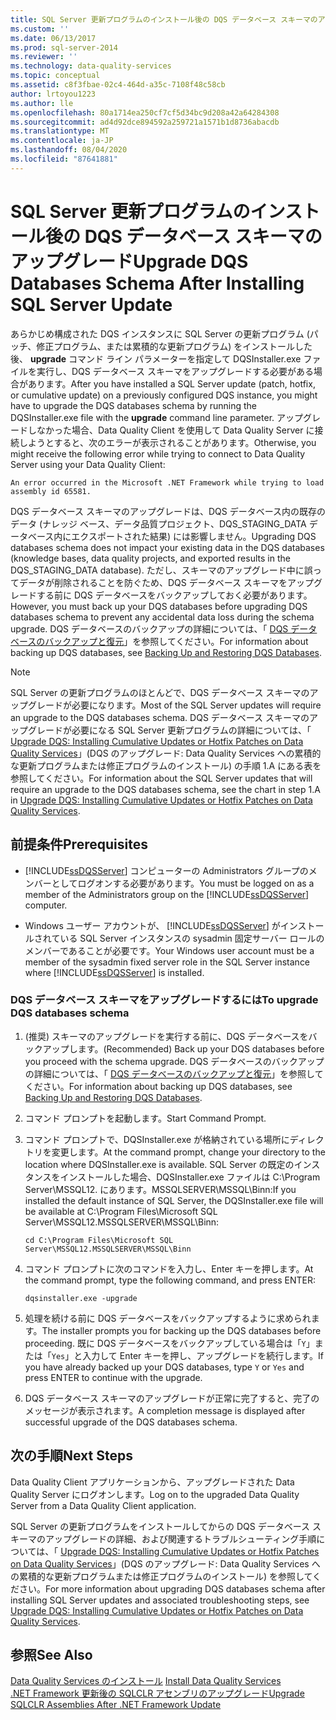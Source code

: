 ```yaml
---
title: SQL Server 更新プログラムのインストール後の DQS データベース スキーマのアップグレード | Microsoft Docs
ms.custom: ''
ms.date: 06/13/2017
ms.prod: sql-server-2014
ms.reviewer: ''
ms.technology: data-quality-services
ms.topic: conceptual
ms.assetid: c8f3fbae-02c4-464d-a35c-7108f48c58cb
author: lrtoyou1223
ms.author: lle
ms.openlocfilehash: 80a1714ea250cf7cf5d34bc9d208a42a64284308
ms.sourcegitcommit: ad4d92dce894592a259721a1571b1d8736abacdb
ms.translationtype: MT
ms.contentlocale: ja-JP
ms.lasthandoff: 08/04/2020
ms.locfileid: "87641881"
---
```

# <a name="upgrade-dqs-databases-schema-after-installing-sql-server-update"></a><span data-ttu-id="55bb1-102">SQL Server 更新プログラムのインストール後の DQS データベース スキーマのアップグレード</span><span class="sxs-lookup"><span data-stu-id="55bb1-102">Upgrade DQS Databases Schema After Installing SQL Server Update</span></span>
  <span data-ttu-id="55bb1-103">あらかじめ構成された DQS インスタンスに SQL Server の更新プログラム (パッチ、修正プログラム、または累積的な更新プログラム) をインストールした後、 **upgrade** コマンド ライン パラメーターを指定して DQSInstaller.exe ファイルを実行し、DQS データベース スキーマをアップグレードする必要がある場合があります。</span><span class="sxs-lookup"><span data-stu-id="55bb1-103">After you have installed a SQL Server update (patch, hotfix, or cumulative update) on a previously configured DQS instance, you might have to upgrade the DQS databases schema by running the DQSInstaller.exe file with the **upgrade** command line parameter.</span></span> <span data-ttu-id="55bb1-104">アップグレードしなかった場合、Data Quality Client を使用して Data Quality Server に接続しようとすると、次のエラーが表示されることがあります。</span><span class="sxs-lookup"><span data-stu-id="55bb1-104">Otherwise, you might receive the following error while trying to connect to Data Quality Server using your Data Quality Client:</span></span>  
  
```  
An error occurred in the Microsoft .NET Framework while trying to load assembly id 65581.  
```  
  
 <span data-ttu-id="55bb1-105">DQS データベース スキーマのアップグレードは、DQS データベース内の既存のデータ (ナレッジ ベース、データ品質プロジェクト、DQS_STAGING_DATA データベース内にエクスポートされた結果) には影響しません。</span><span class="sxs-lookup"><span data-stu-id="55bb1-105">Upgrading DQS databases schema does not impact your existing data in the DQS databases (knowledge bases, data quality projects, and exported results in the DQS_STAGING_DATA database).</span></span> <span data-ttu-id="55bb1-106">ただし、スキーマのアップグレード中に誤ってデータが削除されることを防ぐため、DQS データベース スキーマをアップグレードする前に DQS データベースをバックアップしておく必要があります。</span><span class="sxs-lookup"><span data-stu-id="55bb1-106">However, you must back up your DQS databases before upgrading DQS databases schema to prevent any accidental data loss during the schema upgrade.</span></span> <span data-ttu-id="55bb1-107">DQS データベースのバックアップの詳細については、「 [DQS データベースのバックアップと復元](../backing-up-and-restoring-dqs-databases.md)」を参照してください。</span><span class="sxs-lookup"><span data-stu-id="55bb1-107">For information about backing up DQS databases, see [Backing Up and Restoring DQS Databases](../backing-up-and-restoring-dqs-databases.md).</span></span>  
  
> [!NOTE]  
>  <span data-ttu-id="55bb1-108">SQL Server の更新プログラムのほとんどで、DQS データベース スキーマのアップグレードが必要になります。</span><span class="sxs-lookup"><span data-stu-id="55bb1-108">Most of the SQL Server updates will require an upgrade to the DQS databases schema.</span></span> <span data-ttu-id="55bb1-109">DQS データベース スキーマのアップグレードが必要になる SQL Server 更新プログラムの詳細については、「 [Upgrade DQS: Installing Cumulative Updates or Hotfix Patches on Data Quality Services](https://go.microsoft.com/fwlink/?LinkID=251565)」(DQS のアップグレード: Data Quality Services への累積的な更新プログラムまたは修正プログラムのインストール) の手順 1.A にある表を参照してください。</span><span class="sxs-lookup"><span data-stu-id="55bb1-109">For information about the SQL Server updates that will require an upgrade to the DQS databases schema, see the chart in step 1.A in [Upgrade DQS: Installing Cumulative Updates or Hotfix Patches on Data Quality Services](https://go.microsoft.com/fwlink/?LinkID=251565).</span></span>  
  
## <a name="prerequisites"></a><span data-ttu-id="55bb1-110">前提条件</span><span class="sxs-lookup"><span data-stu-id="55bb1-110">Prerequisites</span></span>  
  
-   <span data-ttu-id="55bb1-111">[!INCLUDE[ssDQSServer](../../includes/ssdqsserver-md.md)] コンピューターの Administrators グループのメンバーとしてログオンする必要があります。</span><span class="sxs-lookup"><span data-stu-id="55bb1-111">You must be logged on as a member of the Administrators group on the [!INCLUDE[ssDQSServer](../../includes/ssdqsserver-md.md)] computer.</span></span>  
  
-   <span data-ttu-id="55bb1-112">Windows ユーザー アカウントが、 [!INCLUDE[ssDQSServer](../../includes/ssdqsserver-md.md)] がインストールされている SQL Server インスタンスの sysadmin 固定サーバー ロールのメンバーであることが必要です。</span><span class="sxs-lookup"><span data-stu-id="55bb1-112">Your Windows user account must be a member of the sysadmin fixed server role in the SQL Server instance where [!INCLUDE[ssDQSServer](../../includes/ssdqsserver-md.md)] is installed.</span></span>  
  
### <a name="to-upgrade-dqs-databases-schema"></a><span data-ttu-id="55bb1-113">DQS データベース スキーマをアップグレードするには</span><span class="sxs-lookup"><span data-stu-id="55bb1-113">To upgrade DQS databases schema</span></span>  
  
1.  <span data-ttu-id="55bb1-114">(推奨) スキーマのアップグレードを実行する前に、DQS データベースをバックアップします。</span><span class="sxs-lookup"><span data-stu-id="55bb1-114">(Recommended) Back up your DQS databases before you proceed with the schema upgrade.</span></span> <span data-ttu-id="55bb1-115">DQS データベースのバックアップの詳細については、「 [DQS データベースのバックアップと復元](../backing-up-and-restoring-dqs-databases.md)」を参照してください。</span><span class="sxs-lookup"><span data-stu-id="55bb1-115">For information about backing up DQS databases, see [Backing Up and Restoring DQS Databases](../backing-up-and-restoring-dqs-databases.md).</span></span>  
  
2.  <span data-ttu-id="55bb1-116">コマンド プロンプトを起動します。</span><span class="sxs-lookup"><span data-stu-id="55bb1-116">Start Command Prompt.</span></span>  
  
3.  <span data-ttu-id="55bb1-117">コマンド プロンプトで、DQSInstaller.exe が格納されている場所にディレクトリを変更します。</span><span class="sxs-lookup"><span data-stu-id="55bb1-117">At the command prompt, change your directory to the location where DQSInstaller.exe is available.</span></span> <span data-ttu-id="55bb1-118">SQL Server の既定のインスタンスをインストールした場合、DQSInstaller.exe ファイルは C:\Program Server\MSSQL12. にあります。MSSQLSERVER\MSSQL\Binn:</span><span class="sxs-lookup"><span data-stu-id="55bb1-118">If you installed the default instance of SQL Server, the DQSInstaller.exe file will be available at C:\Program Files\Microsoft SQL Server\MSSQL12.MSSQLSERVER\MSSQL\Binn:</span></span>  
  
    ```  
    cd C:\Program Files\Microsoft SQL Server\MSSQL12.MSSQLSERVER\MSSQL\Binn  
    ```  
  
4.  <span data-ttu-id="55bb1-119">コマンド プロンプトに次のコマンドを入力し、Enter キーを押します。</span><span class="sxs-lookup"><span data-stu-id="55bb1-119">At the command prompt, type the following command, and press ENTER:</span></span>  
  
    ```  
    dqsinstaller.exe -upgrade  
    ```  
  
5.  <span data-ttu-id="55bb1-120">処理を続ける前に DQS データベースをバックアップするように求められます。</span><span class="sxs-lookup"><span data-stu-id="55bb1-120">The installer prompts you for backing up the DQS databases before proceeding.</span></span> <span data-ttu-id="55bb1-121">既に DQS データベースをバックアップしている場合は「`Y`」または「`Yes`」と入力して Enter キーを押し、アップグレードを続行します。</span><span class="sxs-lookup"><span data-stu-id="55bb1-121">If you have already backed up your DQS databases, type `Y` or `Yes` and press ENTER to continue with the upgrade.</span></span>  
  
6.  <span data-ttu-id="55bb1-122">DQS データベース スキーマのアップグレードが正常に完了すると、完了のメッセージが表示されます。</span><span class="sxs-lookup"><span data-stu-id="55bb1-122">A completion message is displayed after successful upgrade of the DQS databases schema.</span></span>  
  
## <a name="next-steps"></a><span data-ttu-id="55bb1-123">次の手順</span><span class="sxs-lookup"><span data-stu-id="55bb1-123">Next Steps</span></span>  
 <span data-ttu-id="55bb1-124">Data Quality Client アプリケーションから、アップグレードされた Data Quality Server にログオンします。</span><span class="sxs-lookup"><span data-stu-id="55bb1-124">Log on to the upgraded Data Quality Server from a Data Quality Client application.</span></span>  
  
 <span data-ttu-id="55bb1-125">SQL Server の更新プログラムをインストールしてからの DQS データベース スキーマのアップグレードの詳細、および関連するトラブルシューティング手順については、「 [Upgrade DQS: Installing Cumulative Updates or Hotfix Patches on Data Quality Services](https://go.microsoft.com/fwlink/?LinkID=251565)」(DQS のアップグレード: Data Quality Services への累積的な更新プログラムまたは修正プログラムのインストール) を参照してください。</span><span class="sxs-lookup"><span data-stu-id="55bb1-125">For more information about upgrading DQS databases schema after installing SQL Server updates and associated troubleshooting steps, see [Upgrade DQS: Installing Cumulative Updates or Hotfix Patches on Data Quality Services](https://go.microsoft.com/fwlink/?LinkID=251565).</span></span>  
  
## <a name="see-also"></a><span data-ttu-id="55bb1-126">参照</span><span class="sxs-lookup"><span data-stu-id="55bb1-126">See Also</span></span>  
 <span data-ttu-id="55bb1-127">[Data Quality Services のインストール](install-data-quality-services.md) </span><span class="sxs-lookup"><span data-stu-id="55bb1-127">[Install Data Quality Services](install-data-quality-services.md) </span></span>  
 [<span data-ttu-id="55bb1-128">.NET Framework 更新後の SQLCLR アセンブリのアップグレード</span><span class="sxs-lookup"><span data-stu-id="55bb1-128">Upgrade SQLCLR Assemblies After .NET Framework Update</span></span>](upgrade-sqlclr-assemblies-after-net-framework-update.md)  
  
  
